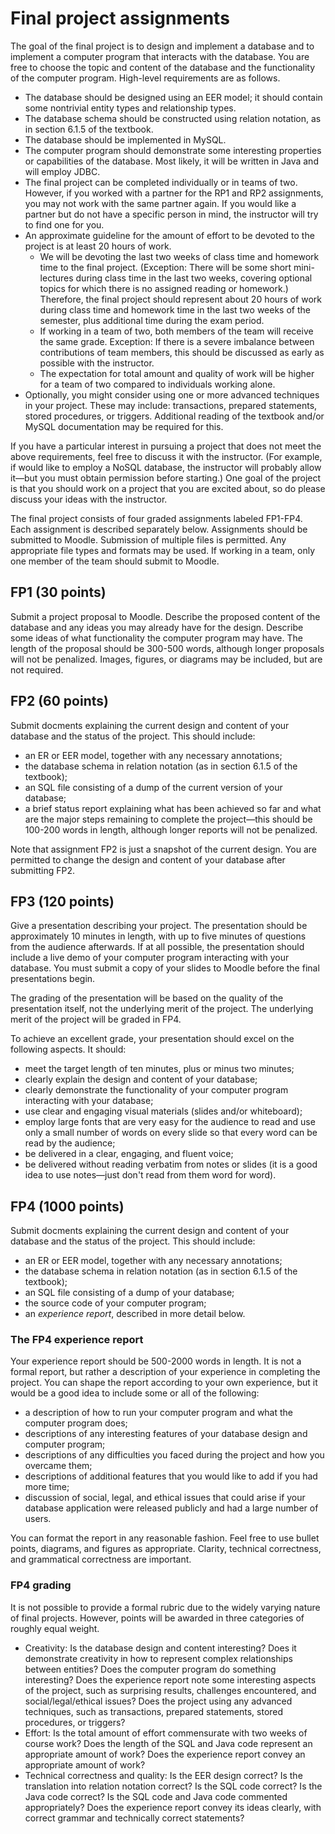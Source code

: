 # Final project assignments

The goal of the final project is to design and implement a database
and to implement a computer program that interacts with the
database. You are free to choose the topic and content of the database
and the functionality of the computer program. High-level requirements
are as follows.

* The database should be designed using an EER model; it should
  contain some nontrivial entity types and relationship types.
* The database schema should be constructed using relation notation,
  as in section 6.1.5 of the textbook.
* The database should be implemented in MySQL.
* The computer program should demonstrate some interesting properties
  or capabilities of the database. Most likely, it will be written in
  Java and will employ JDBC.
* The final project can be completed individually or in teams of
  two. However, if you worked with a partner for the RP1 and RP2
  assignments, you may not work with the same partner again. If you
  would like a partner but do not have a specific person in mind, the
  instructor will try to find one for you.
* An approximate guideline for the amount of effort to be devoted to
  the project is at least 20 hours of work.
  - We will be devoting the last two weeks of class time and homework
    time to the final project. (Exception: There will be some short
    mini-lectures during class time in the last two weeks, covering
    optional topics for which there is no assigned reading or
    homework.)  Therefore, the final project should represent about 20
    hours of work during class time and homework time in the last two
    weeks of the semester, plus additional time during the exam
    period.
  - If working in a team of two, both members of the team will receive
    the same grade. Exception: If there is a severe imbalance between
    contributions of team members, this should be discussed as early
    as possible with the instructor.
  - The expectation for total amount and quality of work will be
    higher for a team of two compared to individuals working alone.
* Optionally, you might consider using one or more advanced techniques
  in your project. These may include: transactions, prepared
  statements, stored procedures, or triggers. Additional reading of
  the textbook and/or MySQL documentation may be required for this.

If you have a particular interest in pursuing a project that does not
meet the above requirements, feel free to discuss it with the
instructor. (For example, if would like to employ a NoSQL database,
the instructor will probably allow it&mdash;but you must obtain
permission before starting.) One goal of the project is that you
should work on a project that you are excited about, so do please
discuss your ideas with the instructor.

The final project consists of four graded assignments labeled
FP1-FP4. Each assignment is described separately below. Assignments
should be submitted to Moodle. Submission of multiple files is
permitted. Any appropriate file types and formats may be used. If
working in a team, only one member of the team should submit to
Moodle.



## FP1 (30 points)

Submit a project proposal to Moodle. Describe the proposed content of
the database and any ideas you may already have for the
design. Describe some ideas of what functionality the computer program
may have. The length of the proposal should be 300-500 words, although
longer proposals will not be penalized. Images, figures, or diagrams
may be included, but are not required.


## FP2 (60 points)

Submit docments explaining the current design and content of your
database and the status of the project. This should include:
* an ER or EER model, together with any necessary annotations;
* the database schema in relation notation (as in section 6.1.5 of the textbook);
* an SQL file consisting of a dump of the current version of your database;
* a brief status report explaining what has been achieved so far and
  what are the major steps remaining to complete the
  project&mdash;this should be 100-200 words in length, although
  longer reports will not be penalized.
  
Note that assignment FP2 is just a snapshot of the current design. You
are permitted to change the design and content of your database after
submitting FP2.

## FP3 (120 points)

Give a presentation describing your project. The presentation should
be approximately 10 minutes in length, with up to five minutes of
questions from the audience afterwards. If at all possible, the
presentation should include a live demo of your computer program
interacting with your database. You must submit a copy of your slides
to Moodle before the final presentations begin.

The grading of the presentation will be based on the quality of the
presentation itself, not the underlying merit of the project. The
underlying merit of the project will be graded in FP4.

To achieve an excellent grade, your presentation should excel on the
following aspects. It should:
* meet the target length of ten minutes, plus or minus two minutes;
* clearly explain the design and content of your database;
* clearly demonstrate the functionality of your computer program
  interacting with your database;
* use clear and engaging visual materials (slides and/or whiteboard);
* employ large fonts that are very easy for the audience to read and
  use only a small number of words on every slide so that every word
  can be read by the audience;
* be delivered in a clear, engaging, and fluent voice;
* be delivered without reading verbatim from notes or slides (it is a
  good idea to use notes&mdash;just don't read from them word for
  word).
  

## FP4 (1000 points)

Submit docments explaining the current design and content of your
database and the status of the project. This should include:
* an ER or EER model, together with any necessary annotations;
* the database schema in relation notation (as in section 6.1.5 of the textbook);
* an SQL file consisting of a dump of your database;
* the source code of your computer program;
* an _experience report_, described in more detail below.

### The FP4 experience report

Your experience report should be 500-2000 words in length. It is not a
formal report, but rather a description of your experience in
completing the project. You can shape the report according to your own
experience, but it would be a good idea to include some or all of the
following:
* a description of how to run your computer program and what the
  computer program does;
* descriptions of any interesting features of your database design and
  computer program;
* descriptions of any difficulties you faced during the project and
  how you overcame them;
* descriptions of additional features that you would like to add if
  you had more time;
* discussion of social, legal, and ethical issues that could arise if
  your database application were released publicly and had a large
  number of users.
  
You can format the report in any reasonable fashion. Feel free to use
bullet points, diagrams, and figures as appropriate. Clarity,
technical correctness, and grammatical correctness are important.
  
### FP4 grading

It is not possible to provide a formal rubric due to the widely
varying nature of final projects. However, points will be awarded in
three categories of roughly equal weight.
* Creativity: Is the database design and content interesting? Does it
  demonstrate creativity in how to represent complex relationships
  between entities? Does the computer program do something
  interesting? Does the experience report note some interesting
  aspects of the project, such as surprising results, challenges
  encountered, and social/legal/ethical issues? Does the project using
  any advanced techniques, such as transactions, prepared statements,
  stored procedures, or triggers?
* Effort: Is the total amount of effort commensurate with two weeks of
  course work? Does the length of the SQL and Java code represent an
  appropriate amount of work? Does the experience report convey an
  appropriate amount of work?
* Technical correctness and quality: Is the EER design correct? Is the
  translation into relation notation correct? Is the SQL code correct?
  Is the Java code correct? Is the SQL code and Java code commented
  appropriately? Does the experience report convey its ideas clearly,
  with correct grammar and technically correct statements?
